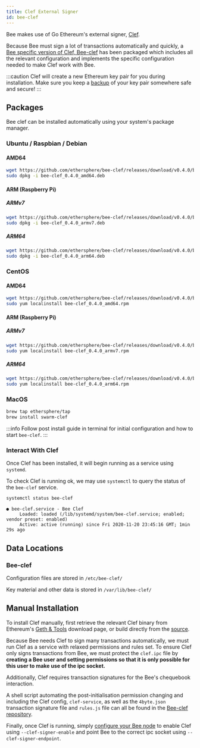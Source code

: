 ```yaml
---
title: Clef External Signer
id: bee-clef
---
```


Bee makes use of Go Ethereum's external signer, [Clef](https://geth.ethereum.org/docs/clef/tutorial).

Because Bee must sign a lot of transactions automatically and quickly, a [Bee specific version of Clef, Bee-clef](https://github.com/ethersphere/bee-clef) has been packaged which includes all the relevant configuration and implements the specific configuration needed to make Clef work with Bee.

:::caution
Clef will create a new Ethereum key pair for you during installation. Make sure you keep a [backup](/docs/maintenance/backups) of your key pair somewhere safe and secure!
:::

## Packages

Bee clef can be installed automatically using your system's package manager.

### Ubuntu / Raspbian / Debian

#### AMD64

```sh
wget https://github.com/ethersphere/bee-clef/releases/download/v0.4.0/bee-clef_0.4.0_amd64.deb
sudo dpkg -i bee-clef_0.4.0_amd64.deb
```

#### ARM (Raspberry Pi)

##### ARMv7

```sh
wget https://github.com/ethersphere/bee-clef/releases/download/v0.4.0/bee-clef_0.4.0_armv7.deb
sudo dpkg -i bee-clef_0.4.0_armv7.deb
```

##### ARM64

```sh
wget https://github.com/ethersphere/bee-clef/releases/download/v0.4.0/bee-clef_0.4.0_arm64.deb
sudo dpkg -i bee-clef_0.4.0_arm64.deb
```

### CentOS

#### AMD64

```sh
wget https://github.com/ethersphere/bee-clef/releases/download/v0.4.0/bee-clef_0.4.0_amd64.rpm
sudo yum localinstall bee-clef_0.4.0_amd64.rpm
```

#### ARM (Raspberry Pi)

##### ARMv7

```sh
wget https://github.com/ethersphere/bee-clef/releases/download/v0.4.0/bee-clef_0.4.0_armv7.rpm
sudo yum localinstall bee-clef_0.4.0_armv7.rpm
```

##### ARM64

```sh
wget https://github.com/ethersphere/bee-clef/releases/download/v0.4.0/bee-clef_0.4.0_arm64.rpm
sudo yum localinstall bee-clef_0.4.0_arm64.rpm
```

### MacOS

```sh
brew tap ethersphere/tap
brew install swarm-clef
```

:::info
Follow post install guide in terminal for initial configuration and how to start `bee-clef`.
:::

### Interact With Clef

Once Clef has been installed, it will begin running as a service using `systemd`.

To check Clef is running ok, we may use `systemctl` to query the status of the `bee-clef` service.

```sh
systemctl status bee-clef
```

```
● bee-clef.service - Bee Clef
     Loaded: loaded (/lib/systemd/system/bee-clef.service; enabled; vendor preset: enabled)
     Active: active (running) since Fri 2020-11-20 23:45:16 GMT; 1min 29s ago
```

## Data Locations

### Bee-clef

Configuration files are stored in `/etc/bee-clef/`

Key material and other data is stored in `/var/lib/bee-clef/`

## Manual Installation

To install Clef manually, first retrieve the relevant Clef binary from Ethereum's [Geth & Tools](https://geth.ethereum.org/downloads/) download page, or build directly from the [source](https://github.com/ethereum/go-ethereum/wiki/Building-Ethereum).

Because Bee needs Clef to sign many transactions automatically, we must run Clef as a service with relaxed permissions and rules set. To ensure Clef only signs transactions from Bee, we must protect the `clef.ipc` file by **creating a Bee user and setting permissions so that it is only possible for this user to make use of the ipc socket.**

Additionally, Clef requires transaction signatures for the Bee's chequebook interaction.

A shell script automating the post-initialisation permission changing and including the Clef config, `clef-service`, as well as the `4byte.json` transaction signature file and `rules.js` file can all be found in the [Bee-clef repository](https://github.com/ethersphere/bee-clef/tree/master/packaging).

Finally, once Clef is running, simply [configure your Bee node](/docs/installation/configuration) to enable Clef using `--clef-signer-enable` and point Bee to the correct ipc socket using `--clef-signer-endpoint`.

